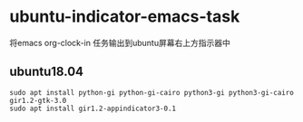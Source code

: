 # ubuntu-indicator-emacs-task
将emacs org-clock-in 任务输出到ubuntu屏幕右上方指示器中

## ubuntu18.04
```
sudo apt install python-gi python-gi-cairo python3-gi python3-gi-cairo gir1.2-gtk-3.0
sudo apt install gir1.2-appindicator3-0.1
```